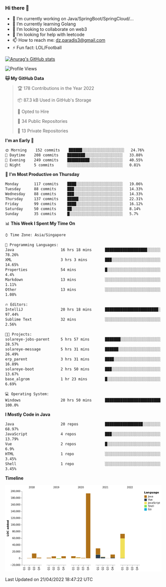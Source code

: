 ### Hi there 👋

- 🔭 I’m currently working on Java/SpringBoot/SpringCloud/...
- 🌱 I’m currently learning Golang
- 👯 I’m looking to collaborate on web3
- 🤔 I’m looking for help with leetcode
- 📫 How to reach me: dz.paradis3@gmail.com
- ⚡ Fun fact: LOL/Football

[![Anurag's GitHub stats](https://github-readme-stats.vercel.app/api?username=xiumu2017&show_icons=true&theme=radical)](https://github.com/anuraghazra/github-readme-stats)

<!--
**xiumu2017/xiumu2017** is a ✨ _special_ ✨ repository because its `README.md` (this file) appears on your GitHub profile.

Here are some ideas to get you started:

- 🔭 I’m currently working on ...
- 🌱 I’m currently learning ...
- 👯 I’m looking to collaborate on ...
- 🤔 I’m looking for help with ...
- 💬 Ask me about ...
- 📫 How to reach me: ...
- 😄 Pronouns: ...
- ⚡ Fun fact: ...
-->

<!--START_SECTION:waka-->
![Profile Views](http://img.shields.io/badge/Profile%20Views-2-blue)

**🐱 My GitHub Data** 

> 🏆 178 Contributions in the Year 2022
 > 
> 📦 87.3 kB Used in GitHub's Storage 
 > 
> 💼 Opted to Hire
 > 
> 📜 34 Public Repositories 
 > 
> 🔑 13 Private Repositories  
 > 
**I'm an Early 🐤** 

```text
🌞 Morning    152 commits    ██████░░░░░░░░░░░░░░░░░░░   24.76% 
🌆 Daytime    208 commits    ████████░░░░░░░░░░░░░░░░░   33.88% 
🌃 Evening    249 commits    ██████████░░░░░░░░░░░░░░░   40.55% 
🌙 Night      5 commits      ░░░░░░░░░░░░░░░░░░░░░░░░░   0.81%

```
📅 **I'm Most Productive on Thursday** 

```text
Monday       117 commits    ████░░░░░░░░░░░░░░░░░░░░░   19.06% 
Tuesday      88 commits     ███░░░░░░░░░░░░░░░░░░░░░░   14.33% 
Wednesday    88 commits     ███░░░░░░░░░░░░░░░░░░░░░░   14.33% 
Thursday     137 commits    █████░░░░░░░░░░░░░░░░░░░░   22.31% 
Friday       99 commits     ████░░░░░░░░░░░░░░░░░░░░░   16.12% 
Saturday     50 commits     ██░░░░░░░░░░░░░░░░░░░░░░░   8.14% 
Sunday       35 commits     █░░░░░░░░░░░░░░░░░░░░░░░░   5.7%

```


📊 **This Week I Spent My Time On** 

```text
⌚︎ Time Zone: Asia/Singapore

💬 Programming Languages: 
Java                     16 hrs 18 mins      ███████████████████░░░░░░   78.26% 
XML                      3 hrs 3 mins        ███░░░░░░░░░░░░░░░░░░░░░░   14.65% 
Properties               54 mins             █░░░░░░░░░░░░░░░░░░░░░░░░   4.4% 
Markdown                 13 mins             ░░░░░░░░░░░░░░░░░░░░░░░░░   1.11% 
Other                    13 mins             ░░░░░░░░░░░░░░░░░░░░░░░░░   1.08%

🔥 Editors: 
IntelliJ                 20 hrs 18 mins      ████████████████████████░   97.44% 
Sublime Text             32 mins             ░░░░░░░░░░░░░░░░░░░░░░░░░   2.56%

🐱‍💻 Projects: 
solareye-jobs-parent     5 hrs 57 mins       ███████░░░░░░░░░░░░░░░░░░   28.57% 
solareye-message         5 hrs 31 mins       ██████░░░░░░░░░░░░░░░░░░░   26.49% 
erp_parent               3 hrs 31 mins       ████░░░░░░░░░░░░░░░░░░░░░   16.89% 
solareye-boot            2 hrs 50 mins       ███░░░░░░░░░░░░░░░░░░░░░░   13.67% 
base_algrom              1 hr 23 mins        █░░░░░░░░░░░░░░░░░░░░░░░░   6.69%

💻 Operating System: 
Windows                  20 hrs 50 mins      █████████████████████████   100.0%

```

**I Mostly Code in Java** 

```text
Java                     20 repos            █████████████████░░░░░░░░   68.97% 
JavaScript               4 repos             ███░░░░░░░░░░░░░░░░░░░░░░   13.79% 
Vue                      2 repos             █░░░░░░░░░░░░░░░░░░░░░░░░   6.9% 
HTML                     1 repo              ░░░░░░░░░░░░░░░░░░░░░░░░░   3.45% 
Shell                    1 repo              ░░░░░░░░░░░░░░░░░░░░░░░░░   3.45%

```


**Timeline**

![Chart not found](https://raw.githubusercontent.com/xiumu2017/xiumu2017/main/charts/bar_graph.png) 


 Last Updated on 21/04/2022 18:47:22 UTC
<!--END_SECTION:waka-->
